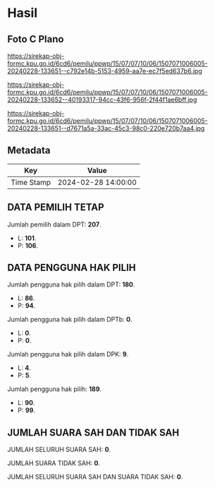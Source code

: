 # Hasil

## Foto C Plano

https://sirekap-obj-formc.kpu.go.id/6cd6/pemilu/ppwp/15/07/07/10/06/1507071006005-20240228-133651--c792e14b-5153-4959-aa7e-ec7f5ed637b6.jpg

https://sirekap-obj-formc.kpu.go.id/6cd6/pemilu/ppwp/15/07/07/10/06/1507071006005-20240228-133652--40193317-94cc-43f6-956f-2f44f1ae6bff.jpg

https://sirekap-obj-formc.kpu.go.id/6cd6/pemilu/ppwp/15/07/07/10/06/1507071006005-20240228-133651--d7671a5a-33ac-45c3-98c0-220e720b7aa4.jpg


## Metadata

| Key        | Value               |
| ---------- | ------------------- |
| Time Stamp | 2024-02-28 14:00:00 |


## DATA PEMILIH TETAP

Jumlah pemilih dalam DPT: **207**.
 * L: **101**.
 * P: **106**.

## DATA PENGGUNA HAK PILIH

Jumlah pengguna hak pilih dalam DPT: **180**.
 * L: **86**.
 * P: **94**.

Jumlah pengguna hak pilih dalam DPTb: **0**.
 * L: **0**.
 * P: **0**.

Jumlah pengguna hak pilih dalam DPK: **9**.
 * L: **4**.
 * P: **5**.

Jumlah pengguna hak pilih: **189**.
 * L: **90**.
 * P: **99**.

## JUMLAH SUARA SAH DAN TIDAK SAH

JUMLAH SELURUH SUARA SAH: **0**.

JUMLAH SUARA TIDAK SAH: **0**.

JUMLAH SELURUH SUARA SAH DAN SUARA TIDAK SAH: **0**.


